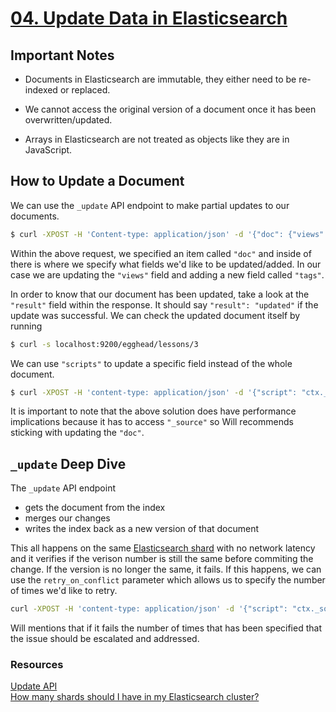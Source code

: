 # [04. Update Data in Elasticsearch](https://egghead.io/lessons/tools-update-data-in-elasticsearch)

## Important Notes

+ Documents in Elasticsearch are immutable, they either need to be re-indexed or replaced. 

+ We cannot access the original version of a document once it has been overwritten/updated.

+ Arrays in Elasticsearch are not treated as objects like they are in JavaScript.

## How to Update a Document

We can use the `_update` API endpoint to make partial updates to our documents. 
```bash
$ curl -XPOST -H 'Content-type: application/json' -d '{"doc": {"views": 1001, "tags": ["elasticsearch"] }}' localhost:9200/egghead/lessons/3/_update
```

Within the above request, we specified an item called `"doc"` and inside of there is where we specify what fields we'd like to be updated/added. In our case we are updating the `"views"` field and adding a new field called `"tags"`. 

In order to know that our document has been updated, take a look at the `"result"` field within the response. It should say `"result": "updated"` if the update was successful. We can check the updated document itself by running 
```bash 
$ curl -s localhost:9200/egghead/lessons/3
```

We can use `"scripts"` to update a specific field instead of the whole document. 
```bash
$ curl -XPOST -H 'content-type: application/json' -d '{"script": "ctx._source.tags +=1" }' localhost:9200/egghead/lessons/3/_update
```

It is important to note that the above solution does have performance implications because it has to access `"_source"` so Will recommends sticking with updating the `"doc"`. 

## `_update` Deep Dive

The `_update` API endpoint 

+ gets the document from the index
+ merges our changes
+ writes the index back as a new version of that document

This all happens on the same [Elasticsearch shard](https://www.elastic.co/blog/how-many-shards-should-i-have-in-my-elasticsearch-cluster) with no network latency and it verifies if the verison number is still the same before commiting the change. If the version is no longer the same, it fails. If this happens, we can use the `retry_on_conflict` parameter which allows us to specify the number of times we'd like to retry. 
```bash
curl -XPOST -H 'content-type: application/json' -d '{"script": "ctx._source.views +=1" }' 'localhost:9200/egghead/lessons/3/_update?retry_on_conflict=5'
```

Will mentions that if it fails the number of times that has been specified that the issue should be escalated and addressed. 

### Resources

[Update API](https://www.elastic.co/guide/en/elasticsearch/reference/current/docs-update.html)<br>
[How many shards should I have in my Elasticsearch cluster?](https://www.elastic.co/blog/how-many-shards-should-i-have-in-my-elasticsearch-cluster)